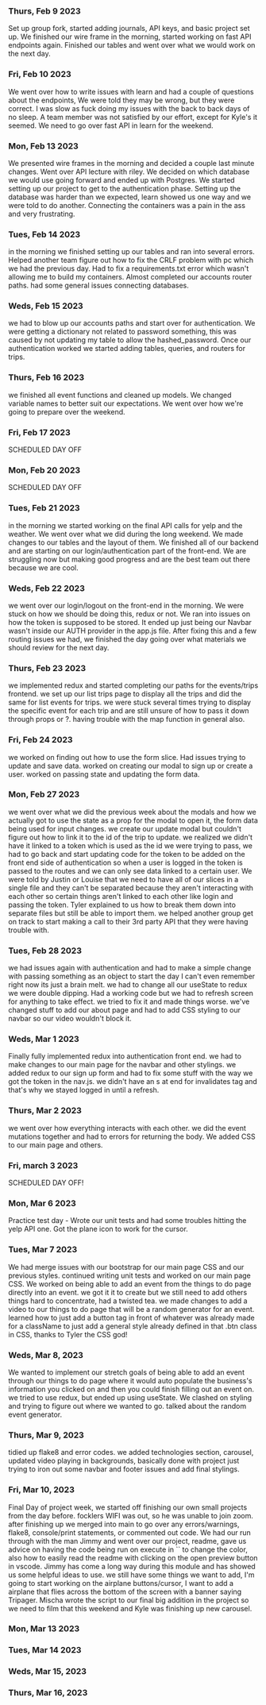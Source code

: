 ### Thurs, Feb 9 2023
Set up group fork, started adding journals, API keys, and basic project set up. We finished our wire frame in the morning, started working on fast API endpoints again. Finished our tables and went over what we would work on the next day.
### Fri, Feb 10 2023
We went over how to write issues with learn and had a couple of questions about the endpoints, We were told they may be wrong, but they were correct. I was slow as fuck doing my issues with the back to back days of no sleep. A team member was not satisfied by our effort, except for Kyle's it seemed. We need to go over fast API in learn for the weekend.
### Mon, Feb 13 2023
We presented wire frames in the morning and decided a couple last minute changes. Went over API lecture with riley. We decided on which database we would use going forward and ended up with Postgres. We started setting up our project to get to the authentication phase. Setting up the database was harder than we expected, learn showed us one way and we were told to do another. Connecting the containers was a pain in the ass and very frustrating.
### Tues, Feb 14 2023
in the morning we finished setting up our tables and ran into several errors. Helped another team figure out how to fix the CRLF problem with pc which we had the previous day. Had to fix a requirements.txt error which wasn't allowing me to build my containers. Almost completed our accounts router paths. had some general issues connecting databases.
### Weds, Feb 15 2023
we had to blow up our accounts paths and start over for authentication. We were getting a dictionary not related to password something, this was caused by not updating my table to allow the hashed_password. Once our authentication worked we started adding tables, queries, and routers for trips.
### Thurs, Feb 16 2023
we finished all event functions and cleaned up models. We changed variable names to better suit our expectations. We went over how we're going to prepare over the weekend.
### Fri, Feb 17 2023
SCHEDULED DAY OFF
### Mon, Feb 20 2023
SCHEDULED DAY OFF
### Tues, Feb 21 2023
in the morning we started working on the final API calls for yelp and the weather. We went over what we did during the long weekend. We made changes to our tables and the layout of them. We finished all of our backend and are starting on our login/authentication part of the front-end. We are struggling now but making good progress and are the best team out there because we are cool.
### Weds, Feb 22 2023
we went over our login/logout on the front-end in the morning. We were stuck on how we should be doing this, redux or not. We ran into issues on how the token is supposed to be stored. It ended up just being our Navbar wasn't inside our AUTH provider in the app.js file. After fixing this and a few routing issues we had, we finished the day going over what materials we should review for the next day.
### Thurs, Feb 23 2023
we implemented redux and started completing our paths for the events/trips frontend. we set up our list trips page to display all the trips and did the same for list events for trips. we were stuck several times trying to display the specific event for each trip and are still unsure of how to pass it down through props or ?. having trouble with the map function in general also.
### Fri, Feb 24 2023
we worked on finding out how to use the form slice. Had issues trying to update and save data. worked on creating our modal to sign up or create a user. worked on passing state and updating the form data.
### Mon, Feb 27 2023
we went over what we did the previous week about the modals and how we actually got to use the state as a prop for the modal to open it, the form data being used for input changes. we create our update modal but couldn't figure out how to link it to the id of the trip to update. we realized we didn't have it linked to a token which is used as the id we were trying to pass, we had to go back and start updating code for the token to be added on the front end side of authentication so when a user is logged in the token is passed to the routes and we can only see data linked to a certain user. We were told by Justin or Louise that we need to have all of our slices in a single file and they can't be separated because they aren't interacting with each other so certain things aren't linked to each other like login and passing the token. Tyler explained to us how to break them down into separate files but still be able to import them. we helped another group get on track to start making a call to their 3rd party API that they were having trouble with.
### Tues, Feb 28 2023
we had issues again with authentication and had to make a simple change with passing something as an object to start the day I can't even remember right now its just a brain melt. we had to change all our useState to redux we were double dipping. Had a working code but we had to refresh screen for anything to take effect. we tried to fix it and made things worse. we've changed stuff to add our about page and had to add CSS styling to our navbar so our video wouldn't block it.
### Weds, Mar 1 2023
Finally fully implemented redux into authentication front end. we had to make changes to our main page for the navbar and other stylings. we added redux to our sign up form and had to fix some stuff with the way we got the token in the nav.js. we didn't have an s at end for invalidates tag and that's why we stayed logged in until a refresh.
### Thurs, Mar 2 2023
we went over how everything interacts with each other. we did the event mutations together and had to errors for returning the body. We added CSS to our main page and others.
### Fri, march 3 2023
SCHEDULED DAY OFF!
### Mon, Mar 6 2023
Practice test day - Wrote our unit tests and had some troubles hitting the yelp API one. Got the plane icon to work for the cursor.
### Tues, Mar 7 2023
We had merge issues with our bootstrap for our main page CSS and our previous styles. continued writing unit tests and worked on our main page CSS. We worked on being able to add an event from the things to do page directly into an event. we got it it to create but we still need to add others things hard to concentrate, had a twisted tea. we made changes to add a video to our things to do page that will be a random generator for an event. learned how to just add a button tag in front of whatever was already made for a className to just add a general style already defined in that .btn class in CSS, thanks to Tyler the CSS god!
### Weds, Mar 8, 2023
We wanted to implement our stretch goals of being able to add an event through our things to do page where it would auto populate the business's information you clicked on and then you could finish filling out an event on. we tried to use redux, but ended up using useState. We clashed on styling and trying to figure out where we wanted to go. talked about the random event generator.
### Thurs, Mar 9, 2023
tidied up flake8 and error codes. we added technologies section, carousel, updated video playing in backgrounds, basically done with project just trying to iron out some navbar and footer issues and add final stylings.
### Fri, Mar 10, 2023
Final Day of project week, we started off finishing our own small projects from the day before. focklers WIFI was out, so he was unable to join zoom. after finishing up we merged into main to go over any errors/warnings, flake8, console/print statements, or commented out code. We had our run through with the man Jimmy and went over our project, readme, gave us advice on having the code being run on execute in `` to change the color, also how to easily read the readme with clicking on the open preview button in vscode. Jimmy has come a long way during this module and has showed us some helpful ideas to use. we still have some things we want to add, I'm going to start working on the airplane buttons/cursor, I want to add a airplane that flies across the bottom of the screen with a banner saying Tripager. Mischa wrote the script to our final big addition in the project so we need to film that this weekend and Kyle was finishing up new carousel. 
### Mon, Mar 13 2023

### Tues, Mar 14 2023

### Weds, Mar 15, 2023

### Thurs, Mar 16, 2023
